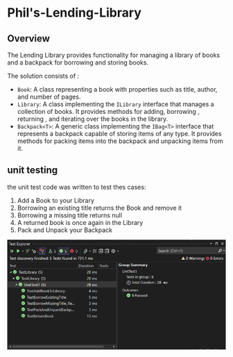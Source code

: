 # Phil's-Lending-Library

## Overview

The Lending Library provides functionality for managing a library of books and a backpack for borrowing and storing books.

The solution consists of :
- `Book`: A class representing a book with properties such as title, author, and number of pages.
- `Library`: A class implementing the `ILibrary` interface that manages a collection of books. It provides methods for adding, borrowing , returning , and iterating over the books in the library.
- `Backpack<T>`: A generic class implementing the `IBag<T>` interface that represents a backpack capable of storing items of any type. It provides methods for packing items into the backpack and unpacking items from it.

## unit testing 

the unit test code was written to test thes cases:

1. Add a Book to your Library
2. Borrowing an existing title returns the Book and remove it
3. Borrowing a missing title returns null
4. A returned book is once again in the Library
5. Pack and Unpack your Backpack

![Test](./test.png)

